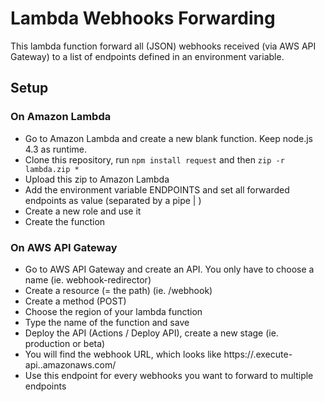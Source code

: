 # Lambda Webhooks Forwarding

This lambda function forward all (JSON) webhooks received (via AWS API Gateway) to a list of endpoints defined in an environment variable.

## Setup

### On Amazon Lambda

* Go to Amazon Lambda and create a new blank function. Keep node.js 4.3 as runtime.
* Clone this repository, run ```npm install request``` and then ```zip -r lambda.zip *```
* Upload this zip to Amazon Lambda
* Add the environment variable ENDPOINTS and set all forwarded endpoints as value (separated by a pipe | )
* Create a new role and use it
* Create the function


### On AWS API Gateway

* Go to AWS API Gateway and create an API. You only have to choose a name (ie. webhook-redirector)
* Create a resource (= the path) (ie. /webhook)
* Create a method (POST)
* Choose the region of your lambda function
* Type the name of the function and save
* Deploy the API (Actions / Deploy API), create a new stage (ie. production or beta)
* You will find the webhook URL, which looks like https://<identifier>.execute-api.<region>.amazonaws.com/<your resource>
* Use this endpoint for every webhooks you want to forward to multiple endpoints
